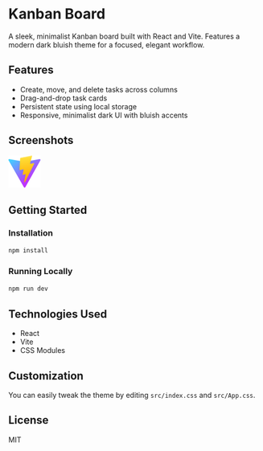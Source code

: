 # Kanban Board

A sleek, minimalist Kanban board built with React and Vite. Features a modern dark bluish theme for a focused, elegant workflow.

## Features
- Create, move, and delete tasks across columns
- Drag-and-drop task cards
- Persistent state using local storage
- Responsive, minimalist dark UI with bluish accents

## Screenshots
![Kanban Board Screenshot](public/vite.svg) <!-- Replace with actual screenshot if available -->

## Getting Started

### Installation
```bash
npm install
```

### Running Locally
```bash
npm run dev
```

## Technologies Used
- React
- Vite
- CSS Modules

## Customization
You can easily tweak the theme by editing `src/index.css` and `src/App.css`.

## License
MIT
